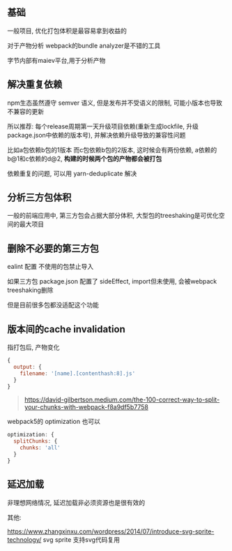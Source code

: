 ## 基础

一般项目, 优化打包体积是最容易拿到收益的

对于产物分析 webpack的bundle analyzer是不错的工具

字节内部有maiev平台,用于分析产物

## 解决重复依赖

npm生态虽然遵守 semver 语义, 但是发布并不受语义的限制, 可能小版本也导致不兼容的更新

所以推荐: 每个release周期第一天升级项目依赖(重新生成lockfile, 升级package.json中依赖的版本号), 并解决依赖升级导致的兼容性问题

比如a包依赖b包的1版本 而c包依赖b包的2版本, 这时候会有两份依赖, a依赖的b@1和c依赖的d@2, **构建的时候两个包的产物都会被打包**

依赖重复的问题, 可以用 yarn-deduplicate 解决

## 分析三方包体积

一般的前端应用中, 第三方包会占据大部分体积, 大型包的treeshaking是可优化空间的最大项目



## 删除不必要的第三方包

ealint 配置 不使用的包禁止导入

如果三方包 package.json 配置了 sideEffect, import但未使用, 会被webpack treeshaking删除

但是目前很多包都没适配这个功能

## 版本间的cache invalidation

指打包后, 产物变化

```js
{
  output: {
    filename: '[name].[contenthash:8].js'
  }
}
```

> https://david-gilbertson.medium.com/the-100-correct-way-to-split-your-chunks-with-webpack-f8a9df5b7758

webpack5的 optimization 也可以

```js
optimization: {
  splitChunks: {
    chunks: 'all'
  }
}
```

## 延迟加载

非理想网络情况, 延迟加载非必须资源也是很有效的



其他:

https://www.zhangxinxu.com/wordpress/2014/07/introduce-svg-sprite-technology/ svg sprite 支持svg代码复用